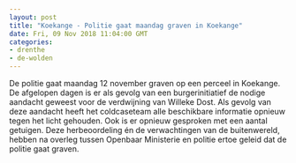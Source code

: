 ```yaml
---
layout: post
title: "Koekange - Politie gaat maandag graven in Koekange"
date: Fri, 09 Nov 2018 11:04:00 GMT
categories: 
- drenthe 
- de-wolden 
---
```


De politie gaat maandag 12 november graven op een perceel in Koekange. De afgelopen dagen is er als gevolg van een burgerinitiatief de nodige aandacht geweest voor de verdwijning van Willeke Dost. Als gevolg van deze aandacht heeft het coldcaseteam alle beschikbare informatie opnieuw tegen het licht gehouden. Ook is er opnieuw gesproken met een aantal getuigen. Deze herbeoordeling én de verwachtingen van de buitenwereld, hebben na overleg tussen Openbaar Ministerie en politie ertoe geleid dat de politie gaat graven.
